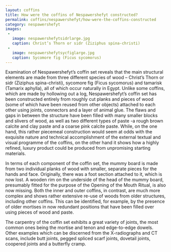```yaml
---
layout: coffins
title: How were the coffins of Nespawershefyt constructed?
permalink: coffins/nespawershefyt/how-were-the-coffins-constructed
category: nespawershefyt
images: 
 -
   image: nespawershefytsidrlarge.jpg
   caption: Christ’s Thorn or sidr (Ziziphus spina-christi)
 - 
   image: nespawershefytsycfiglarge.jpg
   caption: Sycomore fig (Ficus sycomorus)
---
```


Examination of Nespawershefyt’s coffin set reveals that the main structural elements are made from three different 
species of wood – Christ’s Thorn or sidr (Ziziphus spina-christi), sycomore fig (Ficus sycomorus) and tamarisk (Tamarix 
aphylla), all of which occur naturally in Egypt. Unlike some coffins, which are made by hollowing out a log, Nespawershefyt’s 
coffin set has been constructed entirely from roughly cut planks and pieces of wood (some of which have been reused from 
other objects) attached to each other using joints, connectors and a layer of animal glue. The flaws and gaps in between 
the structure have been filled with many smaller blocks and slivers of wood, as well as two different types of paste -a 
rough brown calcite and clay paste and a coarse pink calcite paste. While, on the one hand, this rather piecemeal construction 
would seem at odds with the exquisite nature and technical accomplishment of the external textual and visual programme 
of the coffins, on the other hand it shows how a highly refined, luxury product could be produced from unpromising 
starting materials.

In terms of each component of the coffin set, the mummy board is made from two individual planks of wood with smaller, 
separate pieces for the hands and face. Originally, there was a foot section attached to it, which is now lost. A wooden 
rim on the underside of the head of the mummy board, presumably fitted for the purpose of the Opening of the Mouth Ritual, 
is also now missing. Both the inner and outer coffins, in contrast, are much more complex and shows rather extensive 
re-use of woods from older structures, including other coffins. This can be identified, for example, by the presence of 
older mortises in now redundant positions that have been filled over using pieces of wood and paste.

The carpentry of the coffin set exhibits a great variety of joints, the most common ones being the mortise and tenon and 
edge-to-edge dowels. Other examples which can be discerned from the X-radiographs and CT scans, include butt joints, 
pegged spliced scarf joints, dovetail joints, coopered joints and a butterfly cramp.